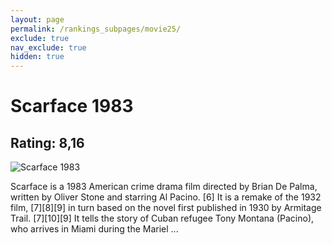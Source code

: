 ```yaml
---
layout: page
permalink: /rankings_subpages/movie25/
exclude: true
nav_exclude: true
hidden: true
---
```

    
# Scarface 1983
## Rating: 8,16
![Scarface 1983](https://fwcdn.pl/fpo/48/33/4833/6935904_1.7.webp)


Scarface is a 1983 American crime drama film directed by Brian De Palma, written by Oliver Stone and starring Al Pacino. [6] It is a remake of the 1932 film, [7][8][9] in turn based on the novel first published in 1930 by Armitage Trail. [7][10][9] It tells the story of Cuban refugee Tony Montana (Pacino), who arrives in Miami during the Mariel ...